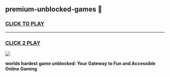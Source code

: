 
## premium-unblocked-games 👋
<h3>
<a href="https://premium.freeplayer.one?title=premium-unblocked-games&ref=14F">CLICK TO PLAY</a></h3>
<hr>

<h3>
<a href="https://premium.freeplayer.one?title=premium-unblocked-games&ref=14F">CLICK 2 PLAY</a>
  
</h3>

<a href="https://premium.freeplayer.one?title=premium-unblocked-games&ref=12F/"><img src="https://clearcache.store/games.png"></a>


**worlds hardest game unblocked: Your Gateway to Fun and Accessible Online Gaming**
